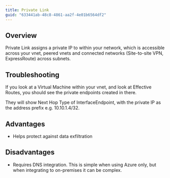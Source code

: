 ```yaml
---
title: Private Link
guid: "633441ab-48c8-4861-aa2f-4e01b6564df2"
---
```


## Overview

Private Link assigns a private IP to within your network, which is accessible across your vnet, peered vnets and connected networks (Site-to-site VPN, ExpressRoute) across subnets.

## Troubleshooting

If you look at a Virtual Machine within your vnet, and look at Effective Routes, you should see the private endpoints created in there.

They will show Next Hop Type of InterfaceEndpoint, with the private IP as the address prefix e.g. 10.10.1.4/32.

## Advantages

* Helps protect against data exfiltration

## Disadvantages

* Requires DNS integration. This is simple when using Azure only, but when integrating to on-premises it can be complex.
